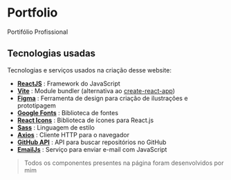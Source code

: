 # Portfolio

Portifólio Profissional

## Tecnologias usadas

Tecnologias e serviços usados na criação desse website:

- [**ReactJS**](https://reactjs.org/) : Framework do JavaScript
- [**Vite**](https://vitejs.dev/) : Module bundler (alternativa ao [create-react-app](https://github.com/facebook/create-react-app))
- [**Figma**](https://www.figma.com/) : Ferramenta de design para criação de ilustrações e prototipagem
- [**Google Fonts**](https://fonts.google.com/) : Biblioteca de fontes
- [**React Icons**](https://react-icons.github.io/react-icons/) : Biblioteca de ícones para React.js
- [**Sass**](https://sass-lang.com/) : Linguagem de estilo
- [**Axios**](https://axios-http.com/) : Cliente HTTP para o navegador
- [**GitHub API**](https://docs.github.com/en/rest) : API para buscar repositórios no GitHub
- [**EmailJs**](https://www.emailjs.com/) : Serviço para enviar e-mail com JavaScript

> Todos os componentes presentes na página foram desenvolvidos por mim
